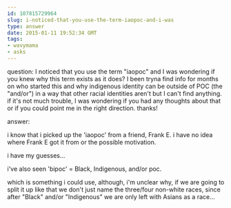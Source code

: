 ```yaml
---
id: 107815729964
slug: i-noticed-that-you-use-the-term-iaopoc-and-i-was
type: answer
date: 2015-01-11 19:52:34 GMT
tags:
- wavymama
- asks
---
```

question: I noticed that you use the term "iaopoc" and I was wondering if you knew why this term exists as it does? I been tryna find info for months on who started this and why indigenous identity can be outside of POC (the "and/or") in a way that other racial identities aren't but I can't find anything. if it's not much trouble, I was wondering if you had any thoughts about that or if you could point me in the right direction. thanks!

answer: <p>i know that i picked up the 'iaopoc' from a friend, Frank E. i have no idea where Frank E got it from or the possible motivation.&nbsp;</p>
<p>i have my guesses...</p>
<p>i've also seen 'bipoc' = Black, Indigenous, and/or poc.</p>
<p>which is something i could use, although, i'm unclear why, if we are going to split it up like that we don't just name the three/four non-white races, since after "Black" and/or "Indigenous" we are only left with Asians as a race...</p>